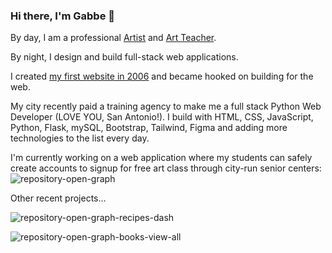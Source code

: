### Hi there, I'm Gabbe 👋
By day, I am a professional [Artist](https://gabbegrodin.com) and [Art Teacher](https://www.instagram.com/p/CkGj4LKu6rB/).

By night, I design and build full-stack web applications.

I created [my first website in 2006](https://web.archive.org/web/20150417161244/http://gabbegrodin.com/index.html) and became hooked on building for the web.

My city recently paid a training agency to make me a full stack Python Web Developer (LOVE YOU, San Antonio!). I build with HTML, CSS, JavaScript, Python, Flask, mySQL, Bootstrap, Tailwind, Figma and adding more technologies to the list every day.

<!--
**gabbe-grodin/gabbe-grodin** is a ✨ _special_ ✨ repository because its `README.md` (this file) appears on your GitHub profile.

Here are some ideas to get you started:

- 🔭 I’m currently working on ...
- 🌱 I’m currently learning ...
- 👯 I’m looking to collaborate on ...
- 🤔 I’m looking for help with ...
- 💬 Ask me about ...
- 📫 How to reach me: ...
- 😄 Pronouns: ...
- ⚡ Fun fact: ...
-->
I'm currently working on a web application where my students can safely create accounts to signup for free art class through city-run senior centers:
![repository-open-graph](https://github.com/gabbe-grodin/gabbe-grodin/assets/3430405/06faf1c2-8b76-4b56-be03-7eac5bf6cebb)


Other recent projects...

![repository-open-graph-recipes-dash](https://github.com/gabbe-grodin/gabbe-grodin/assets/3430405/9dce3f5a-94a1-4e39-85c8-cb0eff1dccd3)

![repository-open-graph-books-view-all](https://github.com/gabbe-grodin/gabbe-grodin/assets/3430405/acf29954-0a2c-4fe7-8806-cb0ee1666cc0)

